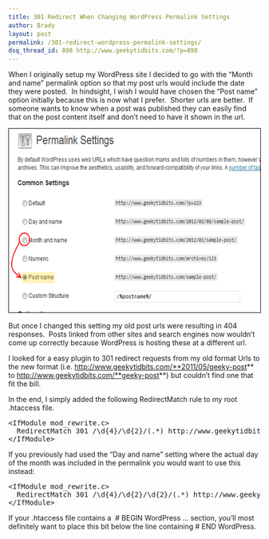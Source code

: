 ```yaml
---
title: 301 Redirect When Changing WordPress Permalink Settings
author: Brady
layout: post
permalink: /301-redirect-wordpress-permalink-settings/
dsq_thread_id: 898 http://www.geekytidbits.com/?p=898
---
```

When I originally setup my WordPress site I decided to go with the &#8220;Month and name&#8221; permalink option so that my post urls would include the date they were posted.  In hindsight, I wish I would have chosen the &#8220;Post name&#8221; option initially because this is now what I prefer.  Shorter urls are better.  If someone wants to know when a post was published they can easily find that on the post content itself and don&#8217;t need to have it shown in the url.

[<img class="alignnone size-full wp-image-899" style="border-image: initial; border-width: 1px; border-color: black; border-style: solid;" title="permalinks settings" src="/media/permalinks_settings.png" alt="" width="600" height="367" />][1]

But once I changed this setting my old post urls were resulting in 404 responses.  Posts linked from other sites and search engines now wouldn&#8217;t come up correctly because WordPress is hosting these at a different url.

I looked for a easy plugin to 301 redirect requests from my old format Urls to the new format (i.e. http://www.geekytidbits.com/**2011/05/geeky-post** to http://www.geekytidbits.com/**geeky-post**) but couldn&#8217;t find one that fit the bill.

In the end, I simply added the following RedirectMatch rule to my root .htaccess file.

<pre class="brush:c-sharp;">&lt;IfModule mod_rewrite.c&gt;
  RedirectMatch 301 /\d{4}/\d{2}/(.*) http://www.geekytidbits.com/$1
&lt;/IfModule&gt;</pre>

If you previously had used the &#8220;Day and name&#8221; setting where the actual day of the month was included in the permalink you would want to use this instead:

<pre class="brush:c-sharp;">&lt;IfModule mod_rewrite.c&gt;
  RedirectMatch 301 /\d{4}/\d{2}/\d{2}/(.*) http://www.geekytidbits.com/$1
&lt;/IfModule&gt;</pre>

If your .htaccess file contains a  # BEGIN WordPress &#8230; section, you&#8217;ll most definitely want to place this bit below the line containing # END WordPress.

 [1]: /wp-content/uploads/permalinks_settings.png
